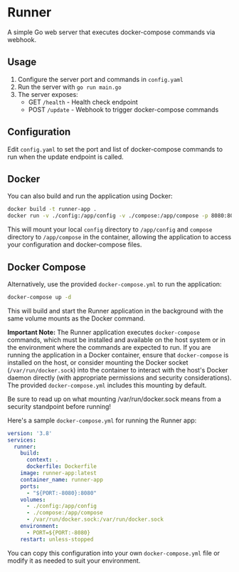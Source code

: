 # Runner

A simple Go web server that executes docker-compose commands via webhook.

## Usage

1. Configure the server port and commands in `config.yaml`
2. Run the server with `go run main.go`
3. The server exposes:
   - GET `/health` - Health check endpoint
   - POST `/update` - Webhook to trigger docker-compose commands

## Configuration

Edit `config.yaml` to set the port and list of docker-compose commands to run when the update endpoint is called.

## Docker

You can also build and run the application using Docker:

```bash
docker build -t runner-app .
docker run -v ./config:/app/config -v ./compose:/app/compose -p 8080:8080 runner-app
```

This will mount your local `config` directory to `/app/config` and `compose` directory to `/app/compose` in the container, allowing the application to access your configuration and docker-compose files.

## Docker Compose

Alternatively, use the provided `docker-compose.yml` to run the application:

```bash
docker-compose up -d
```

This will build and start the Runner application in the background with the same volume mounts as the Docker command.

**Important Note:** The Runner application executes `docker-compose` commands, which must be installed and available on the host system or in the environment where the commands are expected to run. If you are running the application in a Docker container, ensure that `docker-compose` is installed on the host, or consider mounting the Docker socket (`/var/run/docker.sock`) into the container to interact with the host's Docker daemon directly (with appropriate permissions and security considerations). The provided `docker-compose.yml` includes this mounting by default.

Be sure to read up on what mounting /var/run/docker.sock means from a security standpoint before running!

Here's a sample `docker-compose.yml` for running the Runner app:

```yaml
version: '3.8'
services:
  runner:
    build:
      context: .
      dockerfile: Dockerfile
    image: runner-app:latest
    container_name: runner-app
    ports:
      - "${PORT:-8080}:8080"
    volumes:
      - ./config:/app/config
      - ./compose:/app/compose
      - /var/run/docker.sock:/var/run/docker.sock
    environment:
      - PORT=${PORT:-8080}
    restart: unless-stopped
```

You can copy this configuration into your own `docker-compose.yml` file or modify it as needed to suit your environment. 